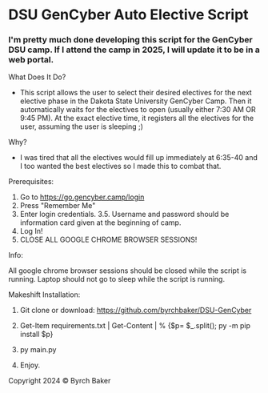 # DSU GenCyber Auto Elective Script

### I'm pretty much done developing this script for the GenCyber DSU camp. If I attend the camp in 2025, I will update it to be in a web portal.

What Does It Do?
  - This script allows the user to select their desired electives for the next elective phase in the Dakota State University GenCyber Camp. Then it automatically waits for the electives to open (usually either 7:30 AM OR 9:45 PM). At the exact elective time, it registers all the electives for the user, assuming the user is sleeping ;)

Why?
  - I was tired that all the electives would fill up immediately at 6:35-40 and I too wanted the best electives so I made this to combat that.

Prerequisites:

1. Go to https://go.gencyber.camp/login
2. Press "Remember Me"
3. Enter login credentials.
   3.5. Username and password should be information card given at the beginning of camp.
4. Log In!
5. CLOSE ALL GOOGLE CHROME BROWSER SESSIONS!

Info:

All google chrome browser sessions should be closed while the script is running. 
Laptop should not go to sleep while the script is running. 

Makeshift Installation:

1. Git clone or download: https://github.com/byrchbaker/DSU-GenCyber

2. Get-Item requirements.txt | Get-Content | % {$p= $_.split(); py -m pip install $p}

3. py main.py

4. Enjoy.
   
Copyright 2024 © Byrch Baker
